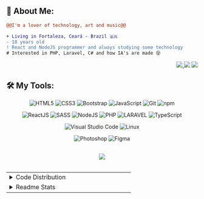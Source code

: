 <p align="center">
<!--   <img src="./assets/hello.gif" /> -->
</p>

## **🧐 About Me:**

```diff
@@I'm a lover of technology, art and music@@

+ Living in Fortaleza, Ceará - Brazil 🇧🇷
- 18 years old 
! React and NodeJS programmer and always studying some technology
# Interested in PHP, Laravel, C# and how IA's are made 😵
```

<div align="end">
  <a target="_blank" href="https://br.linkedin.com/in/anyele-ventura">
    <img src="https://img.shields.io/badge/LinkedIn-307cc5?style=for-the-badge&logo=linkedin&logoColor=white&color=004182"/>
  </a>
  <a href="https://github.com/anyeleventura"><img src="https://img.shields.io/github/followers/anyeleventura?color=32325D&logo=github&style=for-the-badge&label=github" /></a>
  <img src="https://komarev.com/ghpvc/?username=anyeleventura&style=for-the-badge&color=32325D"/>
</div>
<p align="center">
<!--   <a target="_blank" href="https://www.instagram.com/pedroperegrinaa"><img src="https://img.shields.io/badge/Instagram-E4405F?style=for-the-badge&logo=instagram&logoColor=white">
  </a>   -->
<!--   <a target="_blank" href="https://pedroperegrina.com">
    <img src="https://img.shields.io/badge/-website-307cc5?style=for-the-badge&logo=google-chrome&logoColor=white&color=B700FF"/>
  </a> -->
</p>

## 🛠 **My Tools:**

<div align="center">
  
![HTML5](https://img.shields.io/badge/html5-%23E34F26.svg?style=for-the-badge&logo=html5&logoColor=white)
![CSS3](https://img.shields.io/badge/css3-%231572B6.svg?style=for-the-badge&logo=css3&logoColor=white)
![Bootstrap](https://img.shields.io/badge/bootstrap-%23563D7C.svg?style=for-the-badge&logo=bootstrap&logoColor=white)
![JavaScript](https://img.shields.io/badge/javascript-%23323330.svg?style=for-the-badge&logo=javascript&logoColor=%23F7DF1E)
![Git](https://img.shields.io/badge/git-%23F05033.svg?style=for-the-badge&logo=git&logoColor=white)
![npm](https://img.shields.io/badge/npm-6DA55F?style=for-the-badge&logo=npm&logoColor=white&color=000)

![ReactJS](https://img.shields.io/badge/react-C.svg?style=for-the-badge&logo=react&color=282C34)
![SASS](https://img.shields.io/badge/sass-%23323330.svg?style=for-the-badge&logo=sass&logoColor=FFFFFF&color=CD6799)
![NodeJS](https://img.shields.io/badge/node.js-6DA55F?style=for-the-badge&logo=node.js&logoColor=white)
![PHP](https://img.shields.io/badge/php-%23323330.svg?style=for-the-badge&logo=php&logoColor=FFFFFF&color=7A86B8)
![LARAVEL](https://img.shields.io/badge/laravel-%23323330.svg?style=for-the-badge&logo=laravel&logoColor=FFFFFF&color=F05340)
![TypeScript](https://img.shields.io/badge/typescript-%23323330.svg?style=for-the-badge&logo=typescript&logoColor=FFFFFF&color=2F74C0)

![Visual Studio Code](https://img.shields.io/badge/Visual%20Studio%20Code-0078d7.svg?style=for-the-badge&logo=visual-studio-code&logoColor=white)
![Linux](https://img.shields.io/badge/linux-C.svg?style=for-the-badge&logo=linux&logoColor=fff&color=735902)
  
![Photoshop](https://img.shields.io/badge/adobe%20photoshop-%2331A8FF.svg?style=for-the-badge&logo=adobe%20photoshop&logoColor=white)
![Figma](https://img.shields.io/badge/figma-C.svg?style=for-the-badge&logo=figma&color=fff)
</div>

<div align="center">
<!--   <img src="https://spotify-github-profile.vercel.app/api/view?uid=22jzwwwx7nkecwvesdeg6566y&cover_image=true&theme =novatorem&bar_color=53b14f&bar_color_cover=true" /> -->
  <br>
  <img src="http://github-readme-streak-stats.herokuapp.com?user=anyeleventura&theme=neon-dark&hide_border=true&background=DD272700" />
</div>

<br>

<table align="center">
  <tr>
    <td valign="top" width="50%">
      <details>
        <summary>Code Distribution</summary>
        <div align="center">
        <img src="https://github-readme-stats.vercel.app/api/top-langs?username=anyeleventura&layout=compact&theme=radical" />
        </div>
      </details>
    </td>
  </tr>
  <tr>
    <td valign="top" width="50%">
      <details>
        <summary>Readme Stats</summary>
        <img src="https://github-readme-stats.vercel.app/api?username=anyeleventura&show_icons=true&theme=radical" />
      </details>
    </td>
  </tr>
</table>

<Estrelas de verdade desafiam a escuridao. Continue tentando. Voce consegue.>
